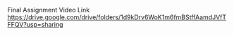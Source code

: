 Final Assignment Video Link
https://drive.google.com/drive/folders/1d9kDrv6WoK1m6fmBStffAamdJVfTFFQV?usp=sharing
